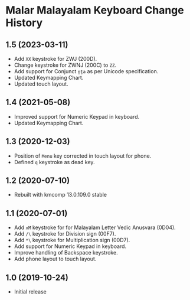 Malar Malayalam Keyboard Change History
====================

1.5 (2023-03-11)
----------------
* Add `XX` keystroke for ZWJ (200D).
* Change keystroke for ZWNJ (200C) to `ZZ`.
* Add support for Conjunct `ṉṯa` as per Unicode specification.
* Updated Keymapping Chart.
* Updated touch layout.

1.4 (2021-05-08)
----------------
* Improved support for Numeric Keypad in keyboard.
* Updated Keymapping Chart.

1.3 (2020-12-03)
----------------
* Position of `Menu` key corrected in touch layout for phone.
* Defined `q` keystroke as dead key.

1.2 (2020-07-10)
----------------
* Rebuilt with kmcomp 13.0.109.0 stable

1.1 (2020-07-01)
----------------

* Add `xM` keystroke for for Malayalam Letter Vedic Anusvara (0D04).
* Add `/\` keystroke for Division sign (00F7).
* Add `*\` keystroke for Multiplication sign (00D7).
* Add support for Numeric Keypad in keyboard.
* Improve handling of Backspace keystroke.
* Add phone layout to touch layout.

1.0 (2019-10-24)
----------------
* Initial release
